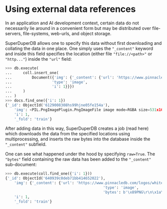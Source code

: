 # Using external data references

In an application and AI development context, certain data do not necessarily lie around in a convenient form
but may be distributed over file-servers, file-systems, web-urls, and object storage.

SuperDuperDB allows one to specify this data without first downloading and collating the data
in one place. One simply uses the ``"_content"`` keyword and inside this field specifies the
location (either file ``"file://<path>"`` or ``"http..."``) inside the ``"url"`` field:

```python
>>> db.execute(
...     coll.insert_one(
...         Document({'img': {'_content': {'url': 'https://www.pinnacledb.com/logos/white.png',
...                  'type': 'image',
...                  'i': 1}}})
...     )
... )
>>> docs.find_one({'i': 1})
{'_id': ObjectId('6129008308hs99hjne05fe154a'), 
	'img': <PIL.PngImagePlugin.PngImageFile image mode=RGBA size=531x106>,
	'i': 1,
	'_fold': 'train'}
```

After adding data in this way, SuperDuperDB creates a job (read here)
which downloads the data from the specified locations using multiprocessing, and inserts the raw
bytes into the database inside the ``"_content"`` subfield.

One can see what happened under the hood by specifying ``raw=True``. The ``"bytes"`` field containing
the raw data has been added to the ``"_content"`` sub-document:

```python
>>> db.execute(coll.find_one({'i': 1}))
{'_id': ObjectId('640939c0deb71bb414652022'),
	'img': {'_content': {'url': 'https://www.pinnacledb.com/logos/white.png',
											'type': 'image',
											'bytes': b'\x89PNG\r\n\x1a\n\x0...'}},
	'i': 1,
	'_fold': 'train'}
```